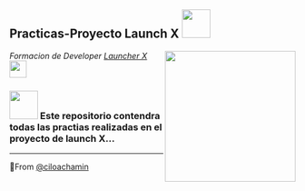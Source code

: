 <h2> Practicas-Proyecto Launch X <img src="https://media.giphy.com/media/QWvJKXxkLsIK9bFKkq/giphy.gif" width="50"></h2>
<img align='right' src="https://avatars.githubusercontent.com/u/110853422?s=200&v=4" width="230">
<p><em>Formacion de Developer <a href="https://innovaccion.cloud/launchx/">Launcher X</a><img src="https://media.giphy.com/media/fYSnHlufseco8Fh93Z/giphy.gif" width="30">
</em></p>









### <img src="https://media.giphy.com/media/VgCDAzcKvsR6OM0uWg/giphy.gif" width="50"> Este repositorio contendra todas las practias realizadas en el proyecto de launch X...




---

 🐥From [@ciloachamin](https://github.com/ciloachamin)


